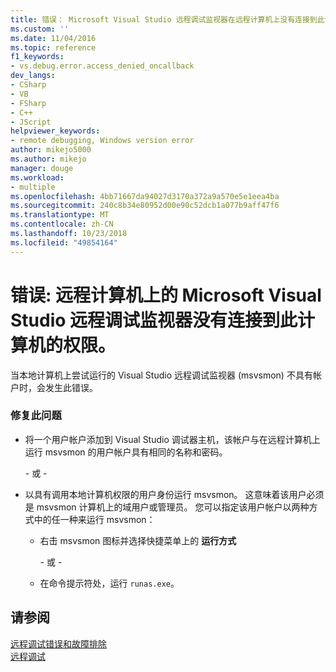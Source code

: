 ```yaml
---
title: 错误： Microsoft Visual Studio 远程调试监视器在远程计算机上没有连接到此计算机的权限 |Microsoft Docs
ms.custom: ''
ms.date: 11/04/2016
ms.topic: reference
f1_keywords:
- vs.debug.error.access_denied_oncallback
dev_langs:
- CSharp
- VB
- FSharp
- C++
- JScript
helpviewer_keywords:
- remote debugging, Windows version error
author: mikejo5000
ms.author: mikejo
manager: douge
ms.workload:
- multiple
ms.openlocfilehash: 4bb71667da94027d3170a372a9a570e5e1eea4ba
ms.sourcegitcommit: 240c8b34e80952d00e90c52dcb1a077b9aff47f6
ms.translationtype: MT
ms.contentlocale: zh-CN
ms.lasthandoff: 10/23/2018
ms.locfileid: "49854164"
---
```

# <a name="error-the-microsoft-visual-studio-remote-debugging-monitor-on-the-remote-computer-does-not-have-permission-to-connect-to-this-computer"></a>错误: 远程计算机上的 Microsoft Visual Studio 远程调试监视器没有连接到此计算机的权限。
当本地计算机上尝试运行的 Visual Studio 远程调试监视器 (msvsmon) 不具有帐户时，会发生此错误。  
  
### <a name="to-fix-this-problem"></a>修复此问题  
  
- 将一个用户帐户添加到 Visual Studio 调试器主机，该帐户与在远程计算机上运行 msvsmon 的用户帐户具有相同的名称和密码。  
  
   \- 或 -  
  
- 以具有调用本地计算机权限的用户身份运行 msvsmon。 这意味着该用户必须是 msvsmon 计算机上的域用户或管理员。 您可以指定该用户帐户以两种方式中的任一种来运行 msvsmon：  
  
  - 右击 msvsmon 图标并选择快捷菜单上的 **运行方式**  
  
    \- 或 -  
  
  - 在命令提示符处，运行 `runas.exe`。  
  
## <a name="see-also"></a>请参阅  
 [远程调试错误和故障排除](../debugger/remote-debugging-errors-and-troubleshooting.md)   
 [远程调试](../debugger/remote-debugging.md)